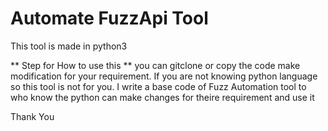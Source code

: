 # Automate FuzzApi Tool

This tool is made in python3 

** Step for How to use this **
you can gitclone or copy the code make modification for your requirement. If you are not knowing python language so this tool is not for you.
I write a base code of Fuzz Automation tool to who know the python can make changes for theire requirement and use it


Thank You
